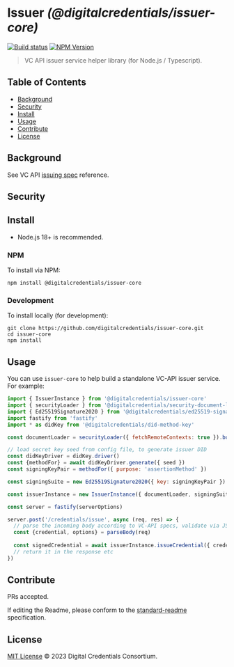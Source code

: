# Issuer _(@digitalcredentials/issuer-core)_

[![Build status](https://img.shields.io/github/actions/workflow/status/digitalcredentials/issuer-core/main.yml?branch=main)](https://github.com/digitalcredentials/issuer-core/actions?query=workflow%3A%22Node.js+CI%22)
[![NPM Version](https://img.shields.io/npm/v/@digitalcredentials/issuer-core.svg)](https://npm.im/@digitalcredentials/issuer-core)

> VC API issuer service helper library (for Node.js / Typescript).

## Table of Contents

- [Background](#background)
- [Security](#security)
- [Install](#install)
- [Usage](#usage)
- [Contribute](#contribute)
- [License](#license)

## Background

See VC API [issuing spec](https://w3c-ccg.github.io/vc-api/#issuing) reference.

## Security


## Install

- Node.js 18+ is recommended.

### NPM

To install via NPM:

```
npm install @digitalcredentials/issuer-core
```

### Development

To install locally (for development):

```
git clone https://github.com/digitalcredentials/issuer-core.git
cd issuer-core
npm install
```

## Usage

You can use `issuer-core` to help build a standalone VC-API issuer service.
For example:

```js
import { IssuerInstance } from '@digitalcredentials/issuer-core'
import { securityLoader } from '@digitalcredentials/security-document-loader'
import { Ed25519Signature2020 } from '@digitalcredentials/ed25519-signature-2020'
import fastify from 'fastify'
import * as didKey from '@digitalcredentials/did-method-key'

const documentLoader = securityLoader({ fetchRemoteContexts: true }).build()

// load secret key seed from config file, to generate issuer DID
const didKeyDriver = didKey.driver()
const {methodFor} = await didKeyDriver.generate({ seed })
const signingKeyPair = methodFor({ purpose: 'assertionMethod' })

const signingSuite = new Ed25519Signature2020({ key: signingKeyPair })

const issuerInstance = new IssuerInstance({ documentLoader, signingSuite })

const server = fastify(serverOptions)

server.post('/credentials/issue', async (req, res) => {
  // parse the incoming body according to VC-API specs, validate via JSON Schema ...
  const {credential, options} = parseBody(req)
  
  const signedCredential = await issuerInstance.issueCredential({ credential, options })
  // return it in the response etc
})
```

## Contribute

PRs accepted.

If editing the Readme, please conform to the
[standard-readme](https://github.com/RichardLitt/standard-readme) specification.

## License

[MIT License](LICENSE.md) © 2023 Digital Credentials Consortium.
